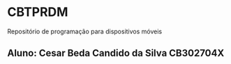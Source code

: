 # CBTPRDM
Repositório de programação para dispositivos móveis

## Aluno: Cesar Beda Candido da Silva CB302704X